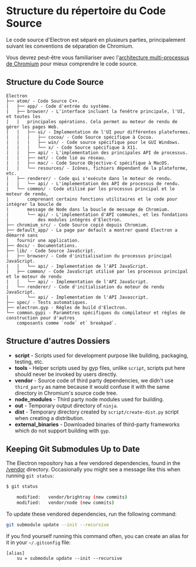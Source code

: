 # Structure du répertoire du Code Source

Le code source d'Electron est séparé en plusieurs parties, principalement suivant les conventions de séparation de Chromium.

Vous devrez peut-être vous familiariser avec l'[architecture multi-processus de Chromium](http://dev.chromium.org/developers/design-documents/multi-process-architecture) pour mieux comprendre le code source.

## Structure du Code Source

    Electron
    ├── atom/ - Code Source C++.
    |   ├── app/ - Code d'entrée du système.
    |   ├── browser/ - L'interface incluant la fenêtre principale, l'UI, et toutes les
    |   |   principales opérations. Cela permet au moteur de rendu de gérer les pages Web.
    |   |   ├── ui/ - Implementation de l'UI pour différentes plateformes.
    |   |   |   ├── cocoa/ - Code Source spécifique à Cocoa.
    |   |   |   ├── win/ - Code source spécifique pour le GUI Windows.
    |   |   |   └── x/ - Code Source spécifique à X11.
    |   |   ├── api/ - L'implementation des principales API de processus.
    |   |   ├── net/ - Code lié au réseau.
    |   |   ├── mac/ - Code Source Objective-C spécifique à MacOS.
    |   |   └── resources/ - Icônes, fichiers dépendant de la plateforme, etc.
    |   ├── renderer/ - Code qui s'exécute dans le moteur de rendu.
    |   |   └── api/ - L'implementation des API de processus de rendu.
    |   └── common/ - Code utilisé par les processus principal et le moteur de rendu,
    |       comprenant certains fonctions utilitaires et le code pour intégrer la boucle de
    |       message de Node dans la boucle de message de Chromium.
    |       └── api/ - L'implementation d'API communes, et les fondations
    |           des modules intégrés d'Electron.
    ├── chromium_src/ - Code Source copié depuis Chromium.
    ├── default_app/ - La page par default a montrer quand Electron a démarré sans
    |   fournir une application.
    ├── docs/ - Documentations.
    ├── lib/ - Code Source JavaScript.
    |   ├── browser/ - Code d'initialisation du processus principal JavaScript.
    |   |   └── api/ - Implementation de l'API JavaScript.
    |   ├── common/ - Code JavaScript utilisé par les processus principal et le moteur de rendu
    |   |   └── api/ - Implementation de l'API JavaScript.
    |   └── renderer/ - Code d'initialisation du moteur de rendu JavaScript.
    |       └── api/ - Implementation de l'API Javascript.
    ├── spec/ - Tests automatiques.
    ├── electron.gyp - Règles de build d'Electron.
    └── common.gypi - Paramètres spécifiques du compilateur et règles de construction pour d'autres
        composants comme `node` et` breakpad`.
    

## Structure d'autres Dossiers

* **script** - Scripts used for development purpose like building, packaging, testing, etc.
* **tools** - Helper scripts used by gyp files, unlike `script`, scripts put here should never be invoked by users directly.
* **vendor** - Source code of third party dependencies, we didn't use `third_party` as name because it would confuse it with the same directory in Chromium's source code tree.
* **node_modules** - Third party node modules used for building.
* **out** - Temporary output directory of `ninja`.
* **dist** - Temporary directory created by `script/create-dist.py` script when creating a distribution.
* **external_binaries** - Downloaded binaries of third-party frameworks which do not support building with `gyp`.

## Keeping Git Submodules Up to Date

The Electron repository has a few vendored dependencies, found in the [/vendor](https://github.com/electron/electron/tree/master/vendor) directory. Occasionally you might see a message like this when running `git status`:

```sh
$ git status

    modified:   vendor/brightray (new commits)
    modified:   vendor/node (new commits)
```

To update these vendored dependencies, run the following command:

```sh
git submodule update --init --recursive
```

If you find yourself running this command often, you can create an alias for it in your `~/.gitconfig` file:

    [alias]
        su = submodule update --init --recursive